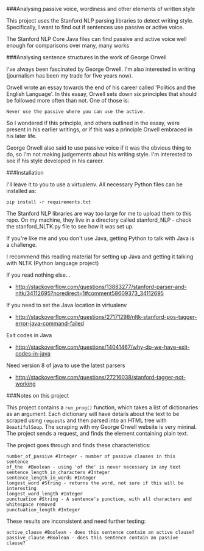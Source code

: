 ###Analysing passive voice, wordiness and other elements of written style

This project uses the Stanford NLP parsing libraries to detect writing style. Specifically, I want to find out if sentences use passive or active voice. 

The Stanford NLP Core Java files can find passive and active voice well enough for comparisons over many, many works

###Analysing sentence structures in the work of George Orwell

I've always been fascinated by George Orwell. I'm also interested in writing (journalism has been my trade for five years now).

Orwell wrote an essay towards the end of his career called 'Politics and the English Language'. In this essay, Orwell sets down six principles that should be followed more often than not. One of those is:

```Never use the passive where you can use the active.```

So I wondered if this principle, and others outlined in the essay, were present in his earlier writings, or if this was a principle Orwell embraced in his later life.

George Orwell also said to use passive voice if it was the obvious thing to do, so I'm not making judgements about his writing style. I'm interested to see if his style developed in his career.

###Installation

I'll leave it to you to use a virtualenv. All necessary Python files can be installed as:

```pip install -r requirements.txt```

The Stanford NLP libraries are way too large for me to upload them to this repo. On my machine, they live in a directory called stanford_NLP - check the stanford_NLTK.py file to see how it was set up.

If you're like me and you don't use Java, getting Python to talk with Java is a challenge.

I recommend this reading material for setting up Java and getting it talking with NLTK (Python language project)

If you read nothing else... 
 - http://stackoverflow.com/questions/13883277/stanford-parser-and-nltk/34112695?noredirect=1#comment58609373_34112695

If you need to set the Java location in virtualenv
 - http://stackoverflow.com/questions/27171298/nltk-stanford-pos-tagger-error-java-command-failed

Exit codes in Java
 - http://stackoverflow.com/questions/14041467/why-do-we-have-exit-codes-in-java

Need version 8 of java to use the latest parsers
 - http://stackoverflow.com/questions/27216038/stanford-tagger-not-working 

###Notes on this project

This project contains a ```run_prog()``` function, which takes a list of dictionaries as an argument. Each dictionary will have details about the text to be scraped using ```requests``` and then parsed into an HTML tree with ```BeautifulSoup```. The scraping with my George Orwell website is very mininal. The project sends a request, and finds the element containing plain text.

The project goes through and finds these characteristics:

	number_of_passive #Integer - number of passive clauses in this sentence
	of_the	#Boolean - using 'of the' is never necessary in any text
	sentence_length_in_characters #Integer 
	sentence_length_in_words #Integer
	longest_word #String - returns the word, not sure if this will be interesting
	longest_word_length #Integer
	punctuation #String - A sentence's punction, with all characters and whitespace removed
	punctuation_length #Integer

These results are inconsistent and need further testing:

	active_clause #Boolean - does this sentence contain an active clause?
	passive_clause #Boolean - does this sentence contain an passive clause?
